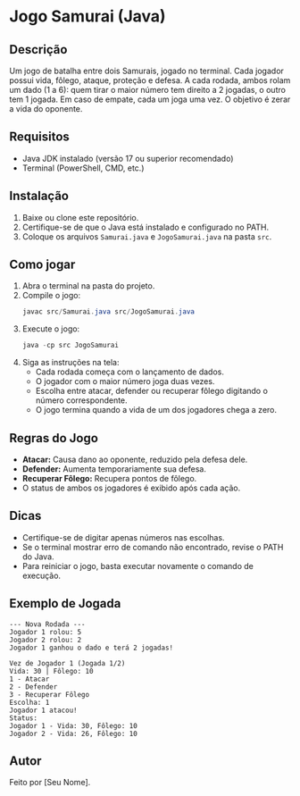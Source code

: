 # Jogo Samurai (Java)

## Descrição
Um jogo de batalha entre dois Samurais, jogado no terminal. Cada jogador possui vida, fôlego, ataque, proteção e defesa. A cada rodada, ambos rolam um dado (1 a 6): quem tirar o maior número tem direito a 2 jogadas, o outro tem 1 jogada. Em caso de empate, cada um joga uma vez. O objetivo é zerar a vida do oponente.

## Requisitos
- Java JDK instalado (versão 17 ou superior recomendado)
- Terminal (PowerShell, CMD, etc.)

## Instalação
1. Baixe ou clone este repositório.
2. Certifique-se de que o Java está instalado e configurado no PATH.
3. Coloque os arquivos `Samurai.java` e `JogoSamurai.java` na pasta `src`.

## Como jogar
1. Abra o terminal na pasta do projeto.
2. Compile o jogo:
   ```powershell
   javac src/Samurai.java src/JogoSamurai.java
   ```
3. Execute o jogo:
   ```powershell
   java -cp src JogoSamurai
   ```
4. Siga as instruções na tela:
   - Cada rodada começa com o lançamento de dados.
   - O jogador com o maior número joga duas vezes.
   - Escolha entre atacar, defender ou recuperar fôlego digitando o número correspondente.
   - O jogo termina quando a vida de um dos jogadores chega a zero.

## Regras do Jogo
- **Atacar:** Causa dano ao oponente, reduzido pela defesa dele.
- **Defender:** Aumenta temporariamente sua defesa.
- **Recuperar Fôlego:** Recupera pontos de fôlego.
- O status de ambos os jogadores é exibido após cada ação.

## Dicas
- Certifique-se de digitar apenas números nas escolhas.
- Se o terminal mostrar erro de comando não encontrado, revise o PATH do Java.
- Para reiniciar o jogo, basta executar novamente o comando de execução.

## Exemplo de Jogada
```
--- Nova Rodada ---
Jogador 1 rolou: 5
Jogador 2 rolou: 2
Jogador 1 ganhou o dado e terá 2 jogadas!

Vez de Jogador 1 (Jogada 1/2)
Vida: 30 | Fôlego: 10
1 - Atacar
2 - Defender
3 - Recuperar Fôlego
Escolha: 1
Jogador 1 atacou!
Status:
Jogador 1 - Vida: 30, Fôlego: 10
Jogador 2 - Vida: 26, Fôlego: 10
```

## Autor
Feito por [Seu Nome].
